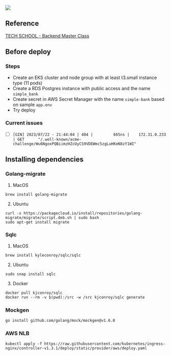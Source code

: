 ![](https://github.com/cqhung1412/simple_bank/actions/workflows/ci.yml/badge.svg)

## Reference

[TECH SCHOOL - Backend Master Class](https://dev.to/techschoolguru/backend-master-class-go-postgres-kubernetes-aws-3ol)

## Before deploy

### Steps

- Create an EKS cluster and node group with at least t3.small instance type (11 pods)
- Create a RDS Postgres instance with public access and the name `simple_bank`
- Create secret in AWS Secret Manager with the name `simple-bank` based on sample `app.env`
- Try deploy

### Current issues

- [ ] `[GIN] 2023/07/22 - 21:44:04 | 404 |         665ns |    172.31.0.233 | GET      "/.well-known/acme-challenge/Wu6NgoxPQBiimzHZcUyCS9VDEWmc5zgLuHKeN8zY1WI"`

## Installing dependencies

### Golang-migrate

1. MacOS

```
brew install golang-migrate
```

2. Ubuntu

```
curl -s https://packagecloud.io/install/repositories/golang-migrate/migrate/script.deb.sh | sudo bash
sudo apt-get install migrate
```

### Sqlc

1. MacOS

```
brew install kyleconroy/sqlc/sqlc
```

2. Ubuntu

```
sudo snap install sqlc
```

3. Docker

```
docker pull kjconroy/sqlc
docker run --rm -v $(pwd):/src -w /src kjconroy/sqlc generate
```

### Mockgen

```
go install github.com/golang/mock/mockgen@v1.6.0
```

### AWS NLB

```
kubectl apply -f https://raw.githubusercontent.com/kubernetes/ingress-nginx/controller-v1.3.1/deploy/static/provider/aws/deploy.yaml
```
